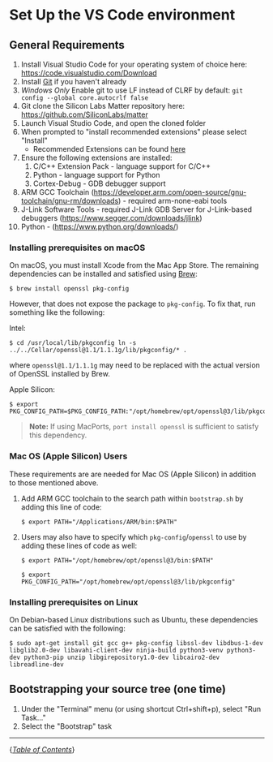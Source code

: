 # Set Up the VS Code environment

## General Requirements

1. Install Visual Studio Code for your operating system of choice here:
   https://code.visualstudio.com/Download
2. Install [Git](https://git-scm.com/) if you haven't already
3. _Windows Only_ Enable git to use LF instead of CLRF by default:
   `git config --global core.autocrlf false`
4. Git clone the Silicon Labs Matter repository here:
   https://github.com/SiliconLabs/matter
5. Launch Visual Studio Code, and open the cloned folder
6. When prompted to "install recommended extensions" please select "Install"
    - Recommended Extensions can be found
      [here](../../../../.vscode/extensions.json)
7. Ensure the following extensions are installed:
    1. C/C++ Extension Pack - language support for C/C++
    2. Python - language support for Python
    3. Cortex-Debug - GDB debugger support
8. ARM GCC Toolchain
   (https://developer.arm.com/open-source/gnu-toolchain/gnu-rm/downloads) -
   required arm-none-eabi tools
9. J-Link Software Tools - required J-Link GDB Server for J-Link-based debuggers
   (https://www.segger.com/downloads/jlink)
10. Python - (https://www.python.org/downloads/)

### Installing prerequisites on macOS

On macOS, you must install Xcode from the Mac App Store. The remaining
dependencies can be installed and satisfied using [Brew](https://brew.sh/):

```shell
$ brew install openssl pkg-config
```

However, that does not expose the package to `pkg-config`. To fix that, run
something like the following:

Intel:

```shell
$ cd /usr/local/lib/pkgconfig ln -s ../../Cellar/openssl@1.1/1.1.1g/lib/pkgconfig/* .
```

where `openssl@1.1/1.1.1g` may need to be replaced with the actual version of
OpenSSL installed by Brew.

Apple Silicon:

```shell
$ export PKG_CONFIG_PATH=$PKG_CONFIG_PATH:"/opt/homebrew/opt/openssl@3/lib/pkgconfig"
```


> **Note:** If using MacPorts, `port install openssl` is sufficient to satisfy this dependency.

### Mac OS (Apple Silicon) Users

These requirements are are needed for Mac OS (Apple Silicon) in addition to
those mentioned above.  

1. Add ARM GCC toolchain to the search path within `bootstrap.sh` by adding this
   line of code:

   ```shell
   $ export PATH="/Applications/ARM/bin:$PATH"
   ```

2. Users may also have to specify which `pkg-config`/`openssl` to use by adding
   these lines of code as well:

    ```shell
    $ export PATH="/opt/homebrew/opt/openssl@3/bin:$PATH"
    ```

    ```shell
    $ export PKG_CONFIG_PATH="/opt/homebrew/opt/openssl@3/lib/pkgconfig"
    ```

### Installing prerequisites on Linux

On Debian-based Linux distributions such as Ubuntu, these dependencies can be
satisfied with the following:

```shell
$ sudo apt-get install git gcc g++ pkg-config libssl-dev libdbus-1-dev libglib2.0-dev libavahi-client-dev ninja-build python3-venv python3-dev python3-pip unzip libgirepository1.0-dev libcairo2-dev libreadline-dev
```

## Bootstrapping your source tree (one time)

1. Under the "Terminal" menu (or using shortcut Ctrl+shift+p), select "Run
   Task..."
2. Select the "Bootstrap" task

---

{*[Table of Contents](../../README.md)*}
